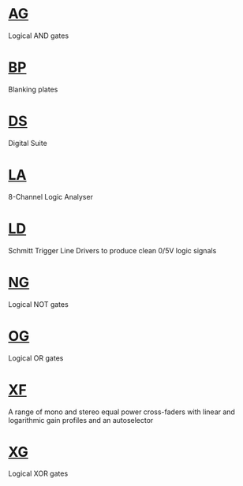 # [AG](AG.md)
Logical AND gates

# [BP](BP.md)
Blanking plates

# [DS](DS.md)
Digital Suite

# [LA](LA.md)
8-Channel Logic Analyser

# [LD](LD.md)
Schmitt Trigger Line Drivers to produce clean 0/5V logic signals

# [NG](NG.md)
Logical NOT gates

# [OG](OG.md)
Logical OR gates

# [XF](XF.md)
A range of mono and stereo equal power cross-faders with linear and logarithmic gain profiles and an autoselector

# [XG](XG.md)
Logical XOR gates

